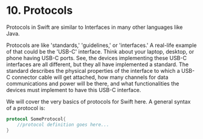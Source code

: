 # 10. Protocols

Protocols in Swift are similar to Interfaces in many other languages like Java.

Protocols are like 'standards,' 'guidelines,' or 'interfaces.' A real-life example of that could be the 'USB-C' interface. Think about your laptop, desktop, or phone having USB-C ports. See, the devices implementing these USB-C interfaces are all different, but they all have implemented a standard. The standard describes the physical properties of the interface to which a USB-C connector cable will get attached, how many channels for data communications and power will be there, and what functionalities the devices must implement to have this USB-C interface.

We will cover the very basics of protocols for Swift here. A general syntax of a protocol is:

```swift
protocol SomeProtocol{
    //protocol definition goes here...
}
```
